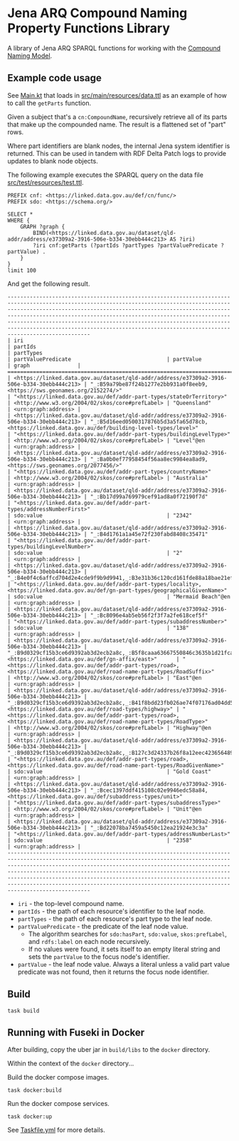 # Jena ARQ Compound Naming Property Functions Library

A library of Jena ARQ SPARQL functions for working with the [Compound Naming Model](https://agldwg.github.io/compound-naming-model/model.html).

## Example code usage

See [Main.kt](src/main/kotlin/Main.kt) that loads in [src/main/resources/data.ttl](src/main/resources/data.ttl) as an example of how to call the `getParts` function.

Given a subject that's a `cn:CompoundName`, recursively retrieve all of its parts that make up the compounded name. The result is a flattened set of "part" rows.

Where part identifiers are blank nodes, the internal Jena system identifier is returned. This can be used in tandem with RDF Delta Patch logs to provide updates to blank node objects.

The following example executes the SPARQL query on the data file [src/test/resources/test.ttl](src/test/resources/test.ttl).

```sparql
PREFIX cnf: <https://linked.data.gov.au/def/cn/func/>
PREFIX sdo: <https://schema.org/>

SELECT *
WHERE {
    GRAPH ?graph {
        BIND(<https://linked.data.gov.au/dataset/qld-addr/address/e37309a2-3916-506e-b334-30ebb444c213> AS ?iri)
        ?iri cnf:getParts (?partIds ?partTypes ?partValuePredicate ?partValue) .
    }
}
limit 100
```

And get the following result.

```
--------------------------------------------------------------------------------------------------------------------------------------------------------------------------------------------------------------------------------------------------------------------------------------------------------------------------------------------------------------------------------------------------------------------------------------------------------------
| iri                                                                                        | partIds                                                                                                                       | partTypes                                                                                                                        | partValuePredicate                              | partValue          | graph               |
==============================================================================================================================================================================================================================================================================================================================================================================================================================================================
| <https://linked.data.gov.au/dataset/qld-addr/address/e37309a2-3916-506e-b334-30ebb444c213> | "_:B59a79be87f24b1277e2bb931a0f8eeb9,<https://sws.geonames.org/2152274/>"                                                     | "<https://linked.data.gov.au/def/addr-part-types/stateOrTerritory>"                                                              | <http://www.w3.org/2004/02/skos/core#prefLabel> | "Queensland"       | <urn:graph:address> |
| <https://linked.data.gov.au/dataset/qld-addr/address/e37309a2-3916-506e-b334-30ebb444c213> | "_:B5d16eed0500317876b5d3a5fa65d78cb,<https://linked.data.gov.au/def/building-level-types/level>"                             | "<https://linked.data.gov.au/def/addr-part-types/buildingLevelType>"                                                             | <http://www.w3.org/2004/02/skos/core#prefLabel> | "Level"@en         | <urn:graph:address> |
| <https://linked.data.gov.au/dataset/qld-addr/address/e37309a2-3916-506e-b334-30ebb444c213> | "_:Ba0b0ef77958454f56aa8ec9984ea8ad9,<https://sws.geonames.org/2077456/>"                                                     | "<https://linked.data.gov.au/def/addr-part-types/countryName>"                                                                   | <http://www.w3.org/2004/02/skos/core#prefLabel> | "Australia"        | <urn:graph:address> |
| <https://linked.data.gov.au/dataset/qld-addr/address/e37309a2-3916-506e-b334-30ebb444c213> | "_:Bb17d99a769979cef91ad8a0f72190f7d"                                                                                         | "<https://linked.data.gov.au/def/addr-part-types/addressNumberFirst>"                                                            | sdo:value                                       | "2342"             | <urn:graph:address> |
| <https://linked.data.gov.au/dataset/qld-addr/address/e37309a2-3916-506e-b334-30ebb444c213> | "_:B4d1761a1a45e72f230fabd8408c35471"                                                                                         | "<https://linked.data.gov.au/def/addr-part-types/buildingLevelNumber>"                                                           | sdo:value                                       | "2"                | <urn:graph:address> |
| <https://linked.data.gov.au/dataset/qld-addr/address/e37309a2-3916-506e-b334-30ebb444c213> | "_:B4e0f4c6affcd704d2e4cde9f9b9d9941,_:B3e31b36c120cd161fde88a18bae21ef2"                                                     | "<https://linked.data.gov.au/def/addr-part-types/locality>,<https://linked.data.gov.au/def/gn-part-types/geographicalGivenName>" | sdo:value                                       | "Mermaid Beach"@en | <urn:graph:address> |
| <https://linked.data.gov.au/dataset/qld-addr/address/e37309a2-3916-506e-b334-30ebb444c213> | "_:Bc8096e4ab5eb56f2f3f7a2fe618cef5f"                                                                                         | "<https://linked.data.gov.au/def/addr-part-types/subaddressNumber>"                                                              | sdo:value                                       | "138"              | <urn:graph:address> |
| <https://linked.data.gov.au/dataset/qld-addr/address/e37309a2-3916-506e-b334-30ebb444c213> | "_:B9d0329cf15b3ce6d9392ab3d2ecb2a8c,_:B5f8caaa63667550846c3635b1d21fca4,<https://linked.data.gov.au/def/gn-affix/east>"      | "<https://linked.data.gov.au/def/addr-part-types/road>,<https://linked.data.gov.au/def/road-name-part-types/RoadSuffix>"         | <http://www.w3.org/2004/02/skos/core#prefLabel> | "East"@en          | <urn:graph:address> |
| <https://linked.data.gov.au/dataset/qld-addr/address/e37309a2-3916-506e-b334-30ebb444c213> | "_:B9d0329cf15b3ce6d9392ab3d2ecb2a8c,_:B41f8bdd23fb026ae74f07176ad04dd54,<https://linked.data.gov.au/def/road-types/highway>" | "<https://linked.data.gov.au/def/addr-part-types/road>,<https://linked.data.gov.au/def/road-name-part-types/RoadType>"           | <http://www.w3.org/2004/02/skos/core#prefLabel> | "Highway"@en       | <urn:graph:address> |
| <https://linked.data.gov.au/dataset/qld-addr/address/e37309a2-3916-506e-b334-30ebb444c213> | "_:B9d0329cf15b3ce6d9392ab3d2ecb2a8c,_:B127c3d24337b26f8a12eec4236564898"                                                     | "<https://linked.data.gov.au/def/addr-part-types/road>,<https://linked.data.gov.au/def/road-name-part-types/RoadGivenName>"      | sdo:value                                       | "Gold Coast"       | <urn:graph:address> |
| <https://linked.data.gov.au/dataset/qld-addr/address/e37309a2-3916-506e-b334-30ebb444c213> | "_:Bcec1397ddf415108c02e9946edc58a84,<https://linked.data.gov.au/def/subaddress-types/unit>"                                  | "<https://linked.data.gov.au/def/addr-part-types/subaddressType>"                                                                | <http://www.w3.org/2004/02/skos/core#prefLabel> | "Unit"@en          | <urn:graph:address> |
| <https://linked.data.gov.au/dataset/qld-addr/address/e37309a2-3916-506e-b334-30ebb444c213> | "_:Bd22078ba7459a5450c12ea21924e3c3a"                                                                                         | "<https://linked.data.gov.au/def/addr-part-types/addressNumberLast>"                                                             | sdo:value                                       | "2358"             | <urn:graph:address> |
--------------------------------------------------------------------------------------------------------------------------------------------------------------------------------------------------------------------------------------------------------------------------------------------------------------------------------------------------------------------------------------------------------------------------------------------------------------
```

- `iri` - the top-level compound name.
- `partIds` - the path of each resource's identifier to the leaf node.
- `partTypes` - the path of each resource's part type to the leaf node.
- `partValuePredicate` - the predicate of the leaf node value.
  - The algorithm searches for `sdo:hasPart`, `sdo:value`, `skos:prefLabel`, and `rdfs:label` on each node recursively.
  - If no values were found, it sets itself to an empty literal string and sets the `partValue` to the focus node's identifier.
- `partValue` - the leaf node value. Always a literal unless a valid part value predicate was not found, then it returns the focus node identifier.

## Build

```shell
task build
```

## Running with Fuseki in Docker

After building, copy the uber jar in `build/libs` to the `docker` directory.

Within the context of the `docker` directory...

Build the docker compose images.

```shell
task docker:build
```

Run the docker compose services.

```shell
task docker:up
```

See [Taskfile.yml](Taskfile.yml) for more details.
